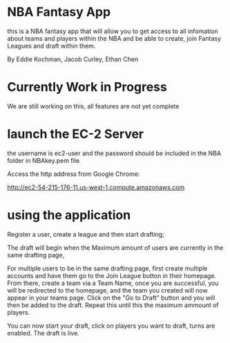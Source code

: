 # NBA Fantasy App
this is a NBA fantasy app that will allow you to get access to all infomation about teams and players within the NBA and be able to create, join Fantasy Leagues and draft within them.

By Eddie Kochman, Jacob Curley, Ethan Chen

# Currently Work in Progress
We are still working on this, all features are not yet complete

# launch the EC-2 Server
the username is ec2-user and the password should be included in the NBA folder in NBAkey.pem file

Access the http address from Google Chrome:

http://ec2-54-215-176-11.us-west-1.compute.amazonaws.com

# using the application

Register a user, create a league and then start drafting;

The draft will begin when the Maximum amount of users are currently in the same drafting page, 

For multiple users to be in the same drafting page, first create multiple accounts and have them go to the Join League button in their homepage. From there, create a team via a Team Name, once you are successful, you will be redirected to the homepage, and the team you created will now appear in your teams page. Click on the "Go to Draft" button and you will then be added to the draft. Repeat this until this the maximum ammount of players.

You can now start your draft, click on players you want to draft, turns are enabled.
The draft is live.

